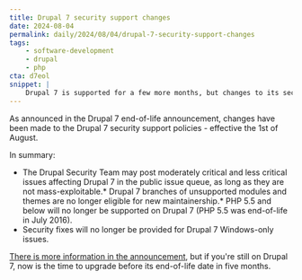 ```yaml
---
title: Drupal 7 security support changes
date: 2024-08-04
permalink: daily/2024/08/04/drupal-7-security-support-changes
tags:
    - software-development
    - drupal
    - php
cta: d7eol
snippet: |
    Drupal 7 is supported for a few more months, but changes to its security policy came into effect on Thursday.
---
```


As announced in the Drupal 7 end-of-life announcement, changes have been made to the Drupal 7 security support policies - effective the 1st of August.

In summary:

* The Drupal Security Team may post moderately critical and less critical issues affecting Drupal 7 in the public issue queue, as long as they are not mass-exploitable.* Drupal 7 branches of unsupported modules and themes are no longer eligible for new maintainership.* PHP 5.5 and below will no longer be supported on Drupal 7 (PHP 5.5 was end-of-life in July 2016).
* Security fixes will no longer be provided for Drupal 7 Windows-only issues.

[There is more information in the announcement][0], but if you're still on Drupal 7, now is the time to upgrade before its end-of-life date in five months.

[0]: https://www.drupal.org/psa-2023-06-07
